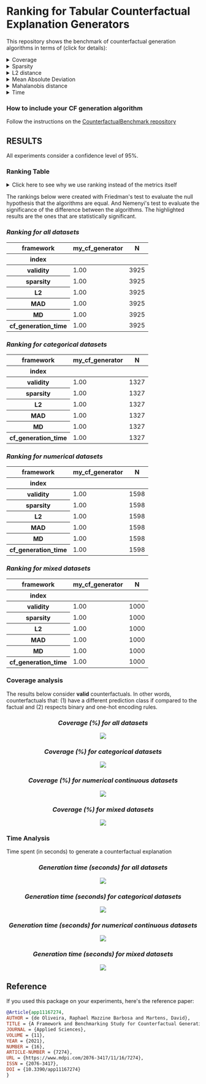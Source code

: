 # Ranking for Tabular Counterfactual Explanation Generators

This repository shows the benchmark of counterfactual generation algorithms in terms of (click for details):

<details>
  <summary>Coverage</summary>

    how many factuals are converted to counterfactuals?

</details>

<details>
  <summary>Sparsity</summary>

    how many features are unchanged?

</details>

<details>
  <summary>L2 distance</summary>

    how far are the counterfactuals from the factual data?

</details>

<details>
  <summary>Mean Absolute Deviation</summary>

    how different are the counterfactuals from the factual data considering feature variations?

</details>

<details>
  <summary>Mahalanobis distance</summary>

    how different are the counterfactuals from the factual data considering the data distribution?

</details>

<details>
  <summary>Time</summary>

    how long does it take to generate a counterfactual?

</details>

### How to include your CF generation algorithm
Follow the instructions on the [CounterfactualBenchmark repository](https://github.com/ADMAntwerp/CounterfactualBenchmark)

## RESULTS

All experiments consider a confidence level of 95%.

### Ranking Table
<details>
  <summary>Click here to see why we use ranking instead of the metrics itself</summary>

Most metrics cannot be directly compared as each algorithm has a different coverage. For example, if one algorithm 
only creates a single counterfactual and has a sparsity of 90%, we cannot say it is better than another algorithm 
that creates 1 000 counterfactuals and with sparsity of 88%. Therefore, the ranking consider these cases, giving a
better picture of the algorithms' performance.

</details>

The rankings below were created with Friedman's test to evaluate the null hypothesis that the algorithms are equal.
And Nemenyi's test to evaluate the significance of the difference between the algorithms.
The highlighted results are the ones that are statistically significant.

<div style="font-style: italic;" markdown="1">

### Ranking for all datasets

</div>

<style type="text/css">
</style>
<table id="T_75b5f">
  <thead>
    <tr>
      <th class="index_name level0" >framework</th>
      <th id="T_75b5f_level0_col0" class="col_heading level0 col0" >my_cf_generator</th>
      <th id="T_75b5f_level0_col1" class="col_heading level0 col1" >N</th>
    </tr>
    <tr>
      <th class="index_name level0" >index</th>
      <th class="blank col0" >&nbsp;</th>
      <th class="blank col1" >&nbsp;</th>
    </tr>
  </thead>
  <tbody>
    <tr>
      <th id="T_75b5f_level0_row0" class="row_heading level0 row0" >validity</th>
      <td id="T_75b5f_row0_col0" class="data row0 col0" >1.00</td>
      <td id="T_75b5f_row0_col1" class="data row0 col1" >3925</td>
    </tr>
    <tr>
      <th id="T_75b5f_level0_row1" class="row_heading level0 row1" >sparsity</th>
      <td id="T_75b5f_row1_col0" class="data row1 col0" >1.00</td>
      <td id="T_75b5f_row1_col1" class="data row1 col1" >3925</td>
    </tr>
    <tr>
      <th id="T_75b5f_level0_row2" class="row_heading level0 row2" >L2</th>
      <td id="T_75b5f_row2_col0" class="data row2 col0" >1.00</td>
      <td id="T_75b5f_row2_col1" class="data row2 col1" >3925</td>
    </tr>
    <tr>
      <th id="T_75b5f_level0_row3" class="row_heading level0 row3" >MAD</th>
      <td id="T_75b5f_row3_col0" class="data row3 col0" >1.00</td>
      <td id="T_75b5f_row3_col1" class="data row3 col1" >3925</td>
    </tr>
    <tr>
      <th id="T_75b5f_level0_row4" class="row_heading level0 row4" >MD</th>
      <td id="T_75b5f_row4_col0" class="data row4 col0" >1.00</td>
      <td id="T_75b5f_row4_col1" class="data row4 col1" >3925</td>
    </tr>
    <tr>
      <th id="T_75b5f_level0_row5" class="row_heading level0 row5" >cf_generation_time</th>
      <td id="T_75b5f_row5_col0" class="data row5 col0" >1.00</td>
      <td id="T_75b5f_row5_col1" class="data row5 col1" >3925</td>
    </tr>
  </tbody>
</table>


<div style="font-style: italic;" markdown="1">

### Ranking for categorical datasets

</div>

<style type="text/css">
</style>
<table id="T_e1fb2">
  <thead>
    <tr>
      <th class="index_name level0" >framework</th>
      <th id="T_e1fb2_level0_col0" class="col_heading level0 col0" >my_cf_generator</th>
      <th id="T_e1fb2_level0_col1" class="col_heading level0 col1" >N</th>
    </tr>
    <tr>
      <th class="index_name level0" >index</th>
      <th class="blank col0" >&nbsp;</th>
      <th class="blank col1" >&nbsp;</th>
    </tr>
  </thead>
  <tbody>
    <tr>
      <th id="T_e1fb2_level0_row0" class="row_heading level0 row0" >validity</th>
      <td id="T_e1fb2_row0_col0" class="data row0 col0" >1.00</td>
      <td id="T_e1fb2_row0_col1" class="data row0 col1" >1327</td>
    </tr>
    <tr>
      <th id="T_e1fb2_level0_row1" class="row_heading level0 row1" >sparsity</th>
      <td id="T_e1fb2_row1_col0" class="data row1 col0" >1.00</td>
      <td id="T_e1fb2_row1_col1" class="data row1 col1" >1327</td>
    </tr>
    <tr>
      <th id="T_e1fb2_level0_row2" class="row_heading level0 row2" >L2</th>
      <td id="T_e1fb2_row2_col0" class="data row2 col0" >1.00</td>
      <td id="T_e1fb2_row2_col1" class="data row2 col1" >1327</td>
    </tr>
    <tr>
      <th id="T_e1fb2_level0_row3" class="row_heading level0 row3" >MAD</th>
      <td id="T_e1fb2_row3_col0" class="data row3 col0" >1.00</td>
      <td id="T_e1fb2_row3_col1" class="data row3 col1" >1327</td>
    </tr>
    <tr>
      <th id="T_e1fb2_level0_row4" class="row_heading level0 row4" >MD</th>
      <td id="T_e1fb2_row4_col0" class="data row4 col0" >1.00</td>
      <td id="T_e1fb2_row4_col1" class="data row4 col1" >1327</td>
    </tr>
    <tr>
      <th id="T_e1fb2_level0_row5" class="row_heading level0 row5" >cf_generation_time</th>
      <td id="T_e1fb2_row5_col0" class="data row5 col0" >1.00</td>
      <td id="T_e1fb2_row5_col1" class="data row5 col1" >1327</td>
    </tr>
  </tbody>
</table>


<div style="font-style: italic;" markdown="1">

### Ranking for numerical datasets

</div>

<style type="text/css">
</style>
<table id="T_9ebd7">
  <thead>
    <tr>
      <th class="index_name level0" >framework</th>
      <th id="T_9ebd7_level0_col0" class="col_heading level0 col0" >my_cf_generator</th>
      <th id="T_9ebd7_level0_col1" class="col_heading level0 col1" >N</th>
    </tr>
    <tr>
      <th class="index_name level0" >index</th>
      <th class="blank col0" >&nbsp;</th>
      <th class="blank col1" >&nbsp;</th>
    </tr>
  </thead>
  <tbody>
    <tr>
      <th id="T_9ebd7_level0_row0" class="row_heading level0 row0" >validity</th>
      <td id="T_9ebd7_row0_col0" class="data row0 col0" >1.00</td>
      <td id="T_9ebd7_row0_col1" class="data row0 col1" >1598</td>
    </tr>
    <tr>
      <th id="T_9ebd7_level0_row1" class="row_heading level0 row1" >sparsity</th>
      <td id="T_9ebd7_row1_col0" class="data row1 col0" >1.00</td>
      <td id="T_9ebd7_row1_col1" class="data row1 col1" >1598</td>
    </tr>
    <tr>
      <th id="T_9ebd7_level0_row2" class="row_heading level0 row2" >L2</th>
      <td id="T_9ebd7_row2_col0" class="data row2 col0" >1.00</td>
      <td id="T_9ebd7_row2_col1" class="data row2 col1" >1598</td>
    </tr>
    <tr>
      <th id="T_9ebd7_level0_row3" class="row_heading level0 row3" >MAD</th>
      <td id="T_9ebd7_row3_col0" class="data row3 col0" >1.00</td>
      <td id="T_9ebd7_row3_col1" class="data row3 col1" >1598</td>
    </tr>
    <tr>
      <th id="T_9ebd7_level0_row4" class="row_heading level0 row4" >MD</th>
      <td id="T_9ebd7_row4_col0" class="data row4 col0" >1.00</td>
      <td id="T_9ebd7_row4_col1" class="data row4 col1" >1598</td>
    </tr>
    <tr>
      <th id="T_9ebd7_level0_row5" class="row_heading level0 row5" >cf_generation_time</th>
      <td id="T_9ebd7_row5_col0" class="data row5 col0" >1.00</td>
      <td id="T_9ebd7_row5_col1" class="data row5 col1" >1598</td>
    </tr>
  </tbody>
</table>


<div style="font-style: italic;" markdown="1">

### Ranking for mixed datasets

</div>

<style type="text/css">
</style>
<table id="T_f237c">
  <thead>
    <tr>
      <th class="index_name level0" >framework</th>
      <th id="T_f237c_level0_col0" class="col_heading level0 col0" >my_cf_generator</th>
      <th id="T_f237c_level0_col1" class="col_heading level0 col1" >N</th>
    </tr>
    <tr>
      <th class="index_name level0" >index</th>
      <th class="blank col0" >&nbsp;</th>
      <th class="blank col1" >&nbsp;</th>
    </tr>
  </thead>
  <tbody>
    <tr>
      <th id="T_f237c_level0_row0" class="row_heading level0 row0" >validity</th>
      <td id="T_f237c_row0_col0" class="data row0 col0" >1.00</td>
      <td id="T_f237c_row0_col1" class="data row0 col1" >1000</td>
    </tr>
    <tr>
      <th id="T_f237c_level0_row1" class="row_heading level0 row1" >sparsity</th>
      <td id="T_f237c_row1_col0" class="data row1 col0" >1.00</td>
      <td id="T_f237c_row1_col1" class="data row1 col1" >1000</td>
    </tr>
    <tr>
      <th id="T_f237c_level0_row2" class="row_heading level0 row2" >L2</th>
      <td id="T_f237c_row2_col0" class="data row2 col0" >1.00</td>
      <td id="T_f237c_row2_col1" class="data row2 col1" >1000</td>
    </tr>
    <tr>
      <th id="T_f237c_level0_row3" class="row_heading level0 row3" >MAD</th>
      <td id="T_f237c_row3_col0" class="data row3 col0" >1.00</td>
      <td id="T_f237c_row3_col1" class="data row3 col1" >1000</td>
    </tr>
    <tr>
      <th id="T_f237c_level0_row4" class="row_heading level0 row4" >MD</th>
      <td id="T_f237c_row4_col0" class="data row4 col0" >1.00</td>
      <td id="T_f237c_row4_col1" class="data row4 col1" >1000</td>
    </tr>
    <tr>
      <th id="T_f237c_level0_row5" class="row_heading level0 row5" >cf_generation_time</th>
      <td id="T_f237c_row5_col0" class="data row5 col0" >1.00</td>
      <td id="T_f237c_row5_col1" class="data row5 col1" >1000</td>
    </tr>
  </tbody>
</table>



### Coverage analysis

The results below consider **valid** counterfactuals. In other words, counterfactuals that: (1) have a different prediction class if compared to the factual and (2) respects binary and one-hot encoding rules.

<div style="font-style: italic; text-align: center;" markdown="1">

### Coverage (%) for all datasets

</div>

<p align="center">
<img src="./charts/validity_chart_all.png">
</p>

<div style="font-style: italic; text-align: center;" markdown="1">

### Coverage (%) for categorical datasets

</div>

<p align="center">
<img src="./charts/validity_chart_cat.png">
</p>

<div style="font-style: italic; text-align: center;" markdown="1">

### Coverage (%) for numerical continuous datasets

</div>

<p align="center">
<img src="./charts/validity_chart_num.png">
</p>

<div style="font-style: italic; text-align: center;" markdown="1">

### Coverage (%) for mixed datasets

</div>

<p align="center">
<img src="./charts/validity_chart_mix.png">
</p>

### Time Analysis
Time spent (in seconds) to generate a counterfactual explanation

<div style="font-style: italic; text-align: center;" markdown="1">

### Generation time (seconds) for all datasets

</div>

<p align="center">
<img src="./charts/cf_generation_time_chart_all.png">
</p>

<div style="font-style: italic; text-align: center;" markdown="1">

### Generation time (seconds) for categorical datasets

</div>

<p align="center">
<img src="./charts/cf_generation_time_chart_cat.png">
</p>

<div style="font-style: italic; text-align: center;" markdown="1">

### Generation time (seconds) for numerical continuous datasets

</div>

<p align="center">
<img src="./charts/cf_generation_time_chart_num.png">
</p>

<div style="font-style: italic; text-align: center;" markdown="1">

### Generation time (seconds) for mixed datasets

</div>

<p align="center">
<img src="./charts/cf_generation_time_chart_mix.png">
</p>



## Reference
If you used this package on your experiments, here's the reference paper:
```bibtex
@Article{app11167274,
AUTHOR = {de Oliveira, Raphael Mazzine Barbosa and Martens, David},
TITLE = {A Framework and Benchmarking Study for Counterfactual Generating Methods on Tabular Data},
JOURNAL = {Applied Sciences},
VOLUME = {11},
YEAR = {2021},
NUMBER = {16},
ARTICLE-NUMBER = {7274},
URL = {https://www.mdpi.com/2076-3417/11/16/7274},
ISSN = {2076-3417},
DOI = {10.3390/app11167274}
}
```
